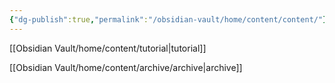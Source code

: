 ```yaml
---
{"dg-publish":true,"permalink":"/obsidian-vault/home/content/content/"}
---
```


[[Obsidian Vault/home/content/tutorial\|tutorial]]

[[Obsidian Vault/home/content/archive/archive\|archive]]


